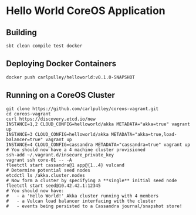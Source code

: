 # Hello World CoreOS Application

## Building

    sbt clean compile test docker

## Deploying Docker Containers

    docker push carlpulley/helloworld:v0.1.0-SNAPSHOT

## Running on a CoreOS Cluster

    git clone https://github.com/carlpulley/coreos-vagrant.git
    cd coreos-vagrant
    curl https://discovery.etcd.io/new
    INSTANCE=1,2 CLOUD_CONFIG=helloworld/akka METADATA="akka=true" vagrant up
    INSTANCE=3 CLOUD_CONFIG=helloworld/akka METADATA="akka=true,load-balancer=true" vagrant up
    INSTANCE=4 CLOUD_CONFIG=cassandra METADATA="cassandra=true" vagrant up
    # You should now have a 4 machine cluster provisioned
    ssh-add ~/.vagrant.d/insecure_private_key
    vagrant ssh core-01 -- -A
    fleetctl start cassandra@1 app@{1..4} vulcand
    # Determine potential seed nodes
    etcdctl ls /akka.cluster.nodes
    # Now form a cluster by specifying a **single** initial seed node
    fleetctl start seed@10.42.42.1:12345
    # You should now have:
    #   - a 'Hello World!' Akka cluster running with 4 members
    #   - a Vulcan load balancer interfacing with the cluster
    #   - events being persisted to a Cassandra journal/snapshot store!
